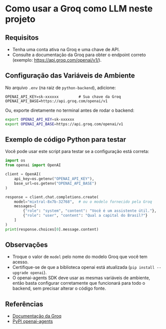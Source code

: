 # Como usar a Groq como LLM neste projeto

## Requisitos

- Tenha uma conta ativa na Groq e uma chave de API.
- Consulte a documentação da Groq para obter o endpoint correto (exemplo: https://api.groq.com/openai/v1/).

## Configuração das Variáveis de Ambiente

No arquivo `.env` (na raiz de `python-backend`), adicione:

```env
OPENAI_API_KEY=sk-xxxxxx         # Sua chave da Groq
OPENAI_API_BASE=https://api.groq.com/openai/v1
```

Ou, exporte diretamente no terminal antes de rodar o backend:

```bash
export OPENAI_API_KEY=sk-xxxxxx
export OPENAI_API_BASE=https://api.groq.com/openai/v1
```

## Exemplo de código Python para testar

Você pode usar este script para testar se a configuração está correta:

```python
import os
from openai import OpenAI

client = OpenAI(
    api_key=os.getenv("OPENAI_API_KEY"),
    base_url=os.getenv("OPENAI_API_BASE")
)

response = client.chat.completions.create(
    model="mixtral-8x7b-32768",  # ou o modelo fornecido pela Groq
    messages=[
        {"role": "system", "content": "Você é um assistente útil."},
        {"role": "user", "content": "Qual a capital do Brasil?"}
    ]
)
print(response.choices[0].message.content)
```

## Observações

- Troque o valor de `model` pelo nome do modelo Groq que você tem acesso.
- Certifique-se de que a biblioteca openai está atualizada (`pip install --upgrade openai`).
- O openai-agents SDK deve usar as mesmas variáveis de ambiente, então basta configurar corretamente que funcionará para todo o backend, sem precisar alterar o código fonte.

## Referências

- [Documentação da Groq](https://console.groq.com/docs)
- [PyPI openai-agents](https://pypi.org/project/openai-agents/)